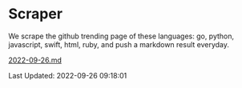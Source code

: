 # Scraper

We scrape the github trending page of these languages: go, python, javascript, swift, html, ruby, and push a markdown result everyday.

[2022-09-26.md](https://github.com/henson/Scraper/blob/master/2022-09-26.md)

Last Updated: 2022-09-26 09:18:01